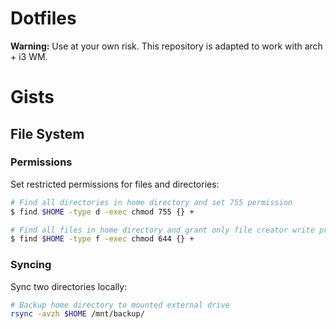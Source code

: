 # Dotfiles

**Warning:** Use at your own risk. This repository is adapted to work with arch + i3 WM.

# Gists

## File System

### Permissions

Set restricted permissions for files and directories:

```bash
# Find all directories in home directory and set 755 permission
$ find $HOME -type d -exec chmod 755 {} +

# Find all files in home directory and grant only file creator write privs
$ find $HOME -type f -exec chmod 644 {} +
```

### Syncing

Sync two directories locally:

```bash
# Backup home directory to mounted external drive
rsync -avzh $HOME /mnt/backup/
```
